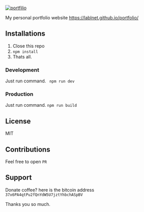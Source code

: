 [![portfilio](https://github.com/lablnet/portfolio/workflows/portfolio/badge.svg)](https://github.com/lablnet/portfolio/actions)

My personal portfolio website https://lablnet.github.io/portfolio/

## Installations
1. Close this repo
2. ```npm install```
3. Thats all.

### Development
Just run command.
``` npm run dev```
### Production 
Just run command.
```npm run build```

## License
MIT

## Contributions
Feel free to open `PR`

## Support
Donate coffee?
here is the bitcoin address
	```37x6PA4qtPu2fQnYdW5U7jztYhbchASpBV```

Thanks you so much.
